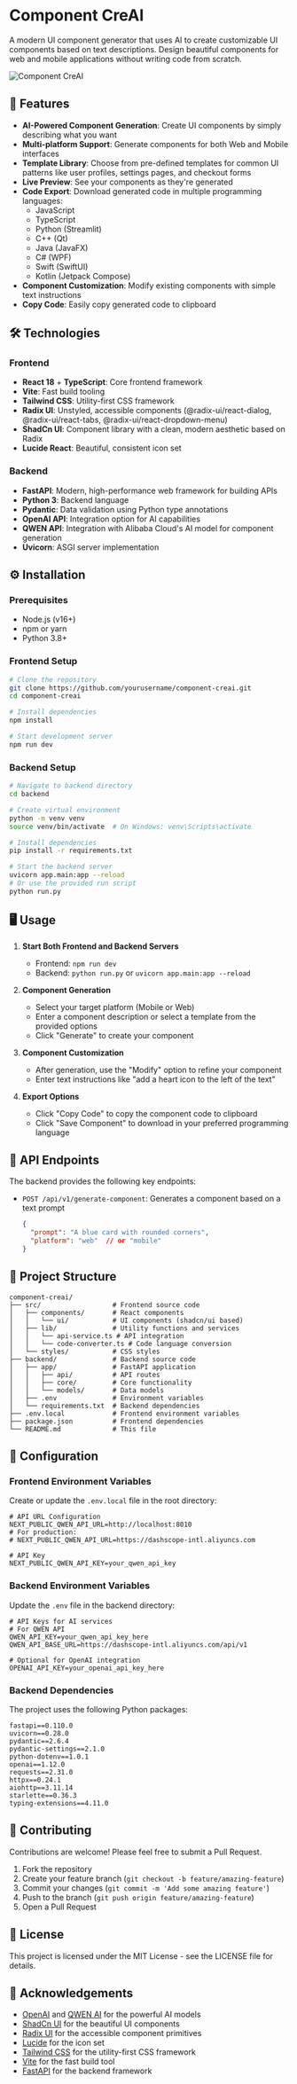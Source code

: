 # Component CreAI

A modern UI component generator that uses AI to create customizable UI components based on text descriptions. Design beautiful components for web and mobile applications without writing code from scratch.

![Component CreAI](https://via.placeholder.com/800x400?text=Component+CreAI)

## 🚀 Features

- **AI-Powered Component Generation**: Create UI components by simply describing what you want
- **Multi-platform Support**: Generate components for both Web and Mobile interfaces
- **Template Library**: Choose from pre-defined templates for common UI patterns like user profiles, settings pages, and checkout forms
- **Live Preview**: See your components as they're generated
- **Code Export**: Download generated code in multiple programming languages:
  - JavaScript
  - TypeScript
  - Python (Streamlit)
  - C++ (Qt)
  - Java (JavaFX)
  - C# (WPF)
  - Swift (SwiftUI)
  - Kotlin (Jetpack Compose)
- **Component Customization**: Modify existing components with simple text instructions
- **Copy Code**: Easily copy generated code to clipboard

## 🛠️ Technologies

### Frontend
- **React 18** + **TypeScript**: Core frontend framework
- **Vite**: Fast build tooling
- **Tailwind CSS**: Utility-first CSS framework
- **Radix UI**: Unstyled, accessible components (@radix-ui/react-dialog, @radix-ui/react-tabs, @radix-ui/react-dropdown-menu)
- **ShadCn UI**: Component library with a clean, modern aesthetic based on Radix
- **Lucide React**: Beautiful, consistent icon set

### Backend
- **FastAPI**: Modern, high-performance web framework for building APIs
- **Python 3**: Backend language
- **Pydantic**: Data validation using Python type annotations
- **OpenAI API**: Integration option for AI capabilities
- **QWEN API**: Integration with Alibaba Cloud's AI model for component generation
- **Uvicorn**: ASGI server implementation

## ⚙️ Installation

### Prerequisites
- Node.js (v16+)
- npm or yarn
- Python 3.8+

### Frontend Setup
```bash
# Clone the repository
git clone https://github.com/yourusername/component-creai.git
cd component-creai

# Install dependencies
npm install

# Start development server
npm run dev
```

### Backend Setup
```bash
# Navigate to backend directory
cd backend

# Create virtual environment
python -m venv venv
source venv/bin/activate  # On Windows: venv\Scripts\activate

# Install dependencies
pip install -r requirements.txt

# Start the backend server
uvicorn app.main:app --reload
# Or use the provided run script
python run.py
```

## 🖥️ Usage

1. **Start Both Frontend and Backend Servers**
   - Frontend: `npm run dev`
   - Backend: `python run.py` or `uvicorn app.main:app --reload`

2. **Component Generation**
   - Select your target platform (Mobile or Web)
   - Enter a component description or select a template from the provided options
   - Click "Generate" to create your component

3. **Component Customization**
   - After generation, use the "Modify" option to refine your component
   - Enter text instructions like "add a heart icon to the left of the text"

4. **Export Options**
   - Click "Copy Code" to copy the component code to clipboard
   - Click "Save Component" to download in your preferred programming language

## 🔌 API Endpoints

The backend provides the following key endpoints:

- `POST /api/v1/generate-component`: Generates a component based on a text prompt
  ```json
  {
    "prompt": "A blue card with rounded corners", 
    "platform": "web"  // or "mobile"
  }
  ```

## 📁 Project Structure

```
component-creai/
├── src/                  # Frontend source code
│   ├── components/       # React components
│   │   └── ui/           # UI components (shadcn/ui based)
│   ├── lib/              # Utility functions and services
│   │   └── api-service.ts # API integration
│   │   └── code-converter.ts # Code language conversion
│   └── styles/           # CSS styles
├── backend/              # Backend source code
│   ├── app/              # FastAPI application
│   │   ├── api/          # API routes
│   │   ├── core/         # Core functionality
│   │   └── models/       # Data models
│   ├── .env              # Environment variables
│   └── requirements.txt  # Backend dependencies
├── .env.local            # Frontend environment variables
├── package.json          # Frontend dependencies
└── README.md             # This file
```

## 🔧 Configuration

### Frontend Environment Variables
Create or update the `.env.local` file in the root directory:

```
# API URL Configuration
NEXT_PUBLIC_QWEN_API_URL=http://localhost:8010
# For production:
# NEXT_PUBLIC_QWEN_API_URL=https://dashscope-intl.aliyuncs.com

# API Key
NEXT_PUBLIC_QWEN_API_KEY=your_qwen_api_key
```

### Backend Environment Variables
Update the `.env` file in the backend directory:

```
# API Keys for AI services
# For QWEN API
QWEN_API_KEY=your_qwen_api_key_here
QWEN_API_BASE_URL=https://dashscope-intl.aliyuncs.com/api/v1

# Optional for OpenAI integration
OPENAI_API_KEY=your_openai_api_key_here
```

### Backend Dependencies
The project uses the following Python packages:
```
fastapi==0.110.0
uvicorn==0.28.0
pydantic==2.6.4
pydantic-settings==2.1.0
python-dotenv==1.0.1
openai==1.12.0
requests==2.31.0
httpx==0.24.1
aiohttp==3.11.14
starlette==0.36.3
typing-extensions==4.11.0
```

## 🤝 Contributing

Contributions are welcome! Please feel free to submit a Pull Request.

1. Fork the repository
2. Create your feature branch (`git checkout -b feature/amazing-feature`)
3. Commit your changes (`git commit -m 'Add some amazing feature'`)
4. Push to the branch (`git push origin feature/amazing-feature`)
5. Open a Pull Request

## 📄 License

This project is licensed under the MIT License - see the LICENSE file for details.

## 👏 Acknowledgements

- [OpenAI](https://openai.com/) and [QWEN AI](https://dashscope.aliyun.com/) for the powerful AI models
- [ShadCn UI](https://ui.shadcn.com/) for the beautiful UI components
- [Radix UI](https://www.radix-ui.com/) for the accessible component primitives
- [Lucide](https://lucide.dev/) for the icon set
- [Tailwind CSS](https://tailwindcss.com/) for the utility-first CSS framework
- [Vite](https://vitejs.dev/) for the fast build tool
- [FastAPI](https://fastapi.tiangolo.com/) for the backend framework
